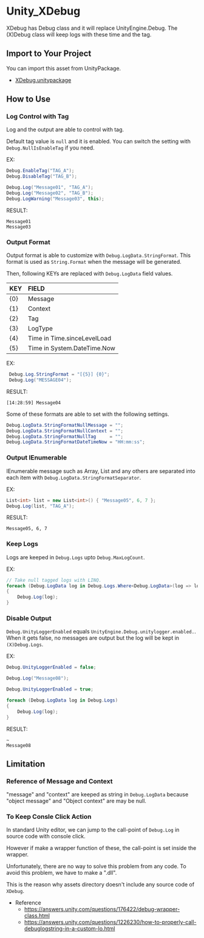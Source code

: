 # Unity_XDebug

XDebug has Debug class and it will replace UnityEngine.Debug.
The (X)Debug class will keep logs with these time and the tag.

## Import to Your Project

You can import this asset from UnityPackage.

- [XDebug.unitypackage](https://github.com/XJINE/Unity_XDebug/blob/master/XDebug.unitypackage)

## How to Use

### Log Control with Tag

Log and the output are able to control with tag.

Default tag value is ``null`` and it is enabled.
You can switch the setting with ``Debug.NullIsEnableTag`` if you need.

EX:
```csharp
Debug.EnableTag("TAG_A");
Debug.DisableTag("TAG_B");

Debug.Log("Message01", "TAG_A");
Debug.Log("Message02", "TAG_B");
Debug.LogWarning("Message03", this);
```
RESULT:
```
Message01
Message03
```

### Output Format

Output format is able to customize with ``Debug.LogData.StringFormat``.
This format is used as ```String.Format``` when the message will be generated.

Then, following KEYs are replaced with ``Debug.LogData`` field values.

| KEY | FIELD                       |
|:----|:----------------------------|
| {0} | Message                     |
| {1} | Context                     |
| {2} | Tag                         |
| {3} | LogType                     |
| {4} | Time in Time.sinceLevelLoad |
| {5} | Time in System.DateTime.Now |

EX:
```csharp
 Debug.Log.StringFormat = "[{5}] {0}";
 Debug.Log("MESSAGE04");
```

RESULT:
```
[14:28:59] Message04
```

Some of these formats are able to set with the following settings.

```csharp
Debug.LogData.StringFormatNullMessage = "";
Debug.LogData.StringFormatNullContext = "";
Debug.LogData.StringFormatNullTag     = "";
Debug.LogData.StringFormatDateTimeNow = "HH:mm:ss";
```

### Output IEnumerable

IEnumerable message such as Array, List and any others are separated into each item with ``Debug.LogData.StringFormatSeparator``.

EX:
```csharp
List<int> list = new List<int>() { "Message05", 6, 7 };
Debug.Log(list, "TAG_A");
```

RESULT:
```
Message05, 6, 7
```

### Keep Logs

Logs are keeped in ``Debug.Logs`` upto ``Debug.MaxLogCount``.

EX:
```csharp
// Take null tagged logs with LINQ.
foreach (Debug.LogData log in Debug.Logs.Where<Debug.LogData>(log => log.tag == null))
{
    Debug.Log(log);
}
```

### Disable Output

``Debug.UnityLoggerEnabled`` equals ``UnityEngine.Debug.unitylogger.enabled.``.
When it gets false, no messages are output but the log will be kept in ``(X)Debug.Logs``.

EX:
```csharp
Debug.UnityLoggerEnabled = false;

Debug.Log("Message08");

Debug.UnityLoggerEnabled = true;

foreach (Debug.LogData log in Debug.Logs)
{
    Debug.Log(log);
}
```

RESULT:
```
~
Message08
```

## Limitation

### Reference of Message and Context

"message" and "context" are keeped as string in ``Debug.LogData`` because "object message" and "Object context" are may be null.

### To Keep Consle Click Action

In standard Unity editor, we can jump to the call-point of ``Debug.Log`` in source code with console click.

However if make a wrapper function of these, the call-point is set inside the wrapper.

Unfortunately, there are no way to solve this problem from any code. 
To avoid this problem, we have to make a ".dll".

This is the reason why assets directory doesn't include any source code of ``XDebug``.

- Reference
    - https://answers.unity.com/questions/176422/debug-wrapper-class.html
    - https://answers.unity.com/questions/1226230/how-to-properly-call-debuglogstring-in-a-custom-lo.html
